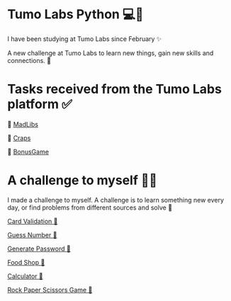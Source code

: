# Tumo Labs Python 💻🐍

I have been studying at Tumo Labs since February ✨

A new challenge at Tumo Labs to learn new things, gain new skills and connections. 🚀

# Tasks received from the Tumo Labs platform ✅

🔵 [MadLibs](https://github.com/RozaKerobyan/TumoLabsPython/tree/master/MadLibs)

🔵 [Craps](https://github.com/RozaKerobyan/TumoLabsPython/tree/master/Craps)

🔵 [BonusGame](https://github.com/RozaKerobyan/TumoLabsPython/tree/master/BonusGame)

# A challenge to myself 👩‍🚀

I made a challenge to myself. A challenge is to learn something new every day, or find problems from different sources and solve 🧩

[Card Validation 🔗](https://github.com/RozaKerobyan/TumoLabsPython/tree/master/card_validation)

[Guess Number 🔗](https://github.com/RozaKerobyan/TumoLabsPython/tree/master/guess_number)

[Generate Password 🔗](https://github.com/RozaKerobyan/TumoLabsPython/tree/master/generate_password)

[Food Shop 🔗](https://github.com/RozaKerobyan/TumoLabsPython/tree/master/food_shop)

[Calculator 🔗](https://github.com/RozaKerobyan/TumoLabsPython/tree/master/calculator)

[Rock Paper Scissors Game 🔗](https://github.com/RozaKerobyan/TumoLabsPython/tree/master/rock_paper_scissors)

